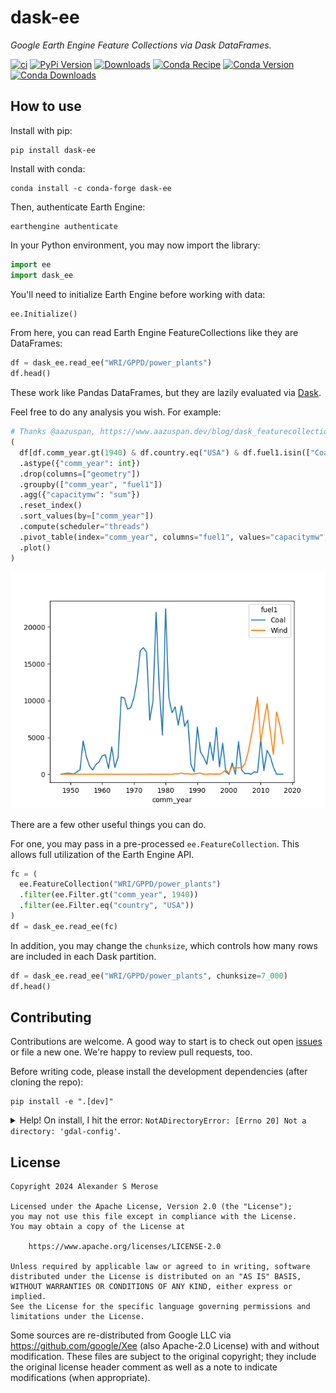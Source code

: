 # dask-ee

_Google Earth Engine Feature Collections via Dask DataFrames._

[![ci](https://github.com/alxmrs/dask-ee/actions/workflows/ci-build.yml/badge.svg)](https://github.com/alxmrs/dask-ee/actions/workflows/ci-build.yml)
[![PyPi Version](https://img.shields.io/pypi/v/dask-ee.svg)](https://pypi.python.org/pypi/dask-ee)
[![Downloads](https://static.pepy.tech/badge/dask-ee)](https://pepy.tech/project/dask-ee)
[![Conda Recipe](https://img.shields.io/badge/recipe-dask--ee-green.svg)](https://anaconda.org/conda-forge/dask-ee)
[![Conda Version](https://img.shields.io/conda/vn/conda-forge/dask-ee.svg)](https://anaconda.org/conda-forge/dask-ee)
[![Conda Downloads](https://img.shields.io/conda/dn/conda-forge/dask-ee.svg)](https://anaconda.org/conda-forge/dask-ee)

## How to use

Install with pip:

```shell
pip install dask-ee
```

Install with conda:

```shell
conda install -c conda-forge dask-ee
```

Then, authenticate Earth Engine:

```shell
earthengine authenticate
```

In your Python environment, you may now import the library:

```python
import ee
import dask_ee
```

You'll need to initialize Earth Engine before working with data:

```python
ee.Initialize()
```

From here, you can read Earth Engine FeatureCollections like they are DataFrames:

```python
df = dask_ee.read_ee("WRI/GPPD/power_plants")
df.head()
```

These work like Pandas DataFrames, but they are lazily evaluated via [Dask](https://dask.org/).

Feel free to do any analysis you wish. For example:

```python
# Thanks @aazuspan, https://www.aazuspan.dev/blog/dask_featurecollection
(
  df[df.comm_year.gt(1940) & df.country.eq("USA") & df.fuel1.isin(["Coal", "Wind"])]
  .astype({"comm_year": int})
  .drop(columns=["geometry"])
  .groupby(["comm_year", "fuel1"])
  .agg({"capacitymw": "sum"})
  .reset_index()
  .sort_values(by=["comm_year"])
  .compute(scheduler="threads")
  .pivot_table(index="comm_year", columns="fuel1", values="capacitymw", fill_value=0)
  .plot()
)
```

![Coal vs Wind in the US since 1940](https://raw.githubusercontent.com/alxmrs/dask-ee/main/demo.png)

There are a few other useful things you can do.

For one, you may pass in a pre-processed `ee.FeatureCollection`. This allows full utilization
of the Earth Engine API.

```python
fc = (
  ee.FeatureCollection("WRI/GPPD/power_plants")
  .filter(ee.Filter.gt("comm_year", 1940))
  .filter(ee.Filter.eq("country", "USA"))
)
df = dask_ee.read_ee(fc)
```

In addition, you may change the `chunksize`, which controls how many rows are included in each
Dask partition.

```python
df = dask_ee.read_ee("WRI/GPPD/power_plants", chunksize=7_000)
df.head()
```

## Contributing

Contributions are welcome. A good way to start is to check out open [issues](https://github.com/alxmrs/dask-ee/issues)
or file a new one. We're happy to review pull requests, too.

Before writing code, please install the development dependencies (after cloning the repo):

```shell
pip install -e ".[dev]"
```

<details>
<summary>Help! On install, I hit the error: <code>NotADirectoryError: [Errno 20] Not a directory: 'gdal-config'</code>.</summary>

You may need to install `gdal` on your system to properly test `dask-geopandas`. On a Mac
with [Homebrew](https://brew.sh), you can run:

```shell
brew install gdal
```

Or, if you're using [conda](https://conda.io/projects/conda/en/latest/user-guide/install/index.html), you can just
directly install `dask-geopandas`:

```shell
conda install dask-geopandas -c conda-forge
```

</details>

## License

```
Copyright 2024 Alexander S Merose

Licensed under the Apache License, Version 2.0 (the "License");
you may not use this file except in compliance with the License.
You may obtain a copy of the License at

    https://www.apache.org/licenses/LICENSE-2.0

Unless required by applicable law or agreed to in writing, software
distributed under the License is distributed on an "AS IS" BASIS,
WITHOUT WARRANTIES OR CONDITIONS OF ANY KIND, either express or implied.
See the License for the specific language governing permissions and
limitations under the License.
```

Some sources are re-distributed from Google LLC via https://github.com/google/Xee (also Apache-2.0 License) with and
without modification. These files are subject to the original copyright; they include the original license header
comment as well as a note to indicate modifications (when appropriate).
